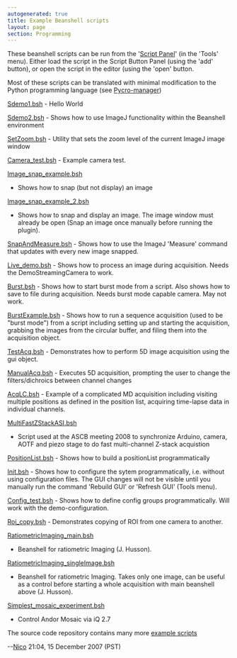 ```yaml
---
autogenerated: true
title: Example Beanshell scripts
layout: page
section: Programming
---
```


These beanshell scripts can be run from the '[Script
Panel](Script_Panel_GUI "wikilink")' (in the 'Tools' menu). Either load
the script in the Script Button Panel (using the 'add' button), or open
the script in the editor (using the 'open' button.

Most of these scripts can be translated with minimal modification to the
Python programming language (see
[Pycro-manager](https://github.com/micro-manager/pycro-manager))

[Sdemo1.bsh](media/Sdemo1.bsh "wikilink") - Hello World

[Sdemo2.bsh](media/Sdemo2.bsh "wikilink") - Shows how to use
ImageJ functionality within the Beanshell environment

[SetZoom.bsh](media/SetZoom.bsh "wikilink") - Utility that sets
the zoom level of the current ImageJ image window

[Camera_test.bsh](media/Camera_test.bsh "wikilink") - Example
camera test.

[Image_snap_example.bsh](media/Image_snap_example.bsh "wikilink")
- Shows how to snap (but not display) an image

[Image_snap_example_2.bsh](media/Image_snap_example_2.bsh "wikilink")
- Shows how to snap and display an image. The image window must already
be open (Snap an image once manually before running the plugin).

[SnapAndMeasure.bsh](media/SnapAndMeasure.bsh "wikilink") - Shows
how to use the ImageJ 'Measure' command that updates with every new
image snapped.

[Live_demo.bsh](media/Live_demo.bsh "wikilink") - Shows how to
process an image during acquisition. Needs the DemoStreamingCamera to
work.

[Burst.bsh](media/Burst.bsh "wikilink") - Shows how to start burst
mode from a script. Also shows how to save to file during acquisition.
Needs burst mode capable camera. May not work.

[BurstExample.bsh](media/BurstExample.bsh "wikilink") - Shows how
to run a sequence acquisition (used to be "burst mode") from a script
including setting up and starting the acquisition, grabbing the images
from the circular buffer, and filing them into the acquisition object.

[TestAcq.bsh](media/TestAcq.bsh "wikilink") - Demonstrates how to
perform 5D image acquisition using the gui object.

[ManualAcq.bsh](media/ManualAcq.bsh "wikilink") - Executes 5D
acquisition, prompting the user to change the filters/dichroics between
channel changes

[AcqLC.bsh](media/AcqLC.bsh "wikilink") - Example of a complicated
MD acquisition including visiting multiple positions as defined in the
position list, acquiring time-lapse data in individual channels.

[MultiFastZStackASI.bsh](media/MultiFastZStackASI.bsh "wikilink")
- Script used at the ASCB meeting 2008 to synchronize Arduino, camera,
AOTF and piezo stage to do fast multi-channel Z-stack acquistion

[PositionList.bsh](media/PositionList.bsh "wikilink") - Shows how
to build a positionList programmatically

[Init.bsh](media/Init.bsh "wikilink") - Shows how to configure the
sytem programmatically, i.e. without using configuration files. The GUI
changes will not be visible until you manually run the command 'Rebuild
GUI' or 'Refresh GUI' (Tools menu).

[Config_test.bsh](media/Config_test.bsh "wikilink") - Shows how
to define config groups programmatically. Will work with the
demo-configuration.

[Roi_copy.bsh](media/Roi_copy.bsh "wikilink") - Demonstrates
copying of ROI from one camera to another.

[RatiometricImaging_main.bsh](media/RatiometricImaging_main.bsh "wikilink")
- Beanshell for ratiometric Imaging (J. Husson).

[RatiometricImaging_singleImage.bsh](media/RatiometricImaging_singleImage.bsh "wikilink")
- Beanshell for ratiometric Imaging. Takes only one image, can be useful
as a control before starting a whole acquisition with main beanshell
above (J. Husson).

[Simplest_mosaic_experiment.bsh](media/Simplest_mosaic_experiment.bsh "wikilink")
- Control Andor Mosaic via iQ 2.7

The source code repository contains many more [example
scripts](https://valelab.ucsf.edu/trac/micromanager/browser/scripts)

--[Nico](User:Nico "wikilink") 21:04, 15 December 2007 (PST)

